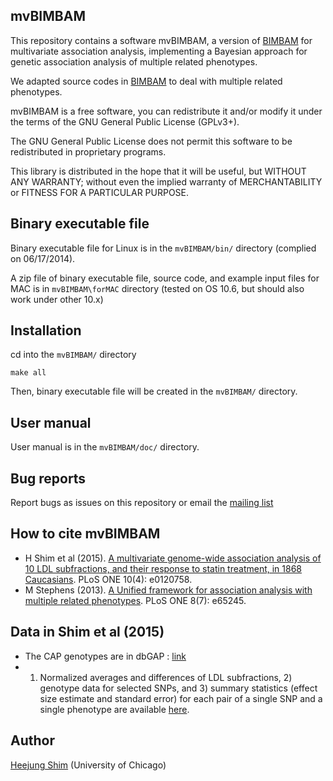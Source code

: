 ## mvBIMBAM

This repository contains a software mvBIMBAM, a version of [BIMBAM](http://www.haplotype.org/bimbam.html) for multivariate association analysis, implementing a Bayesian approach for genetic association analysis of multiple related phenotypes.

We adapted source codes in [BIMBAM](http://www.haplotype.org/bimbam.html) to deal with multiple related phenotypes.

mvBIMBAM is a free software, you can redistribute it and/or modify it under
the terms of the GNU General Public License (GPLv3+).

The GNU General Public License does not permit this software to be
redistributed in proprietary programs.

This library is distributed in the hope that it will be useful, but
WITHOUT ANY WARRANTY; without even the implied warranty of
MERCHANTABILITY or FITNESS FOR A PARTICULAR PURPOSE.


## Binary executable file

Binary executable file for Linux is in the `mvBIMBAM/bin/` directory (complied on 06/17/2014).

A zip file of binary executable file, source code, and example input files for MAC is in `mvBIMBAM\forMAC` directory (tested on OS 10.6, but should also work under other 10.x)

## Installation

cd into the `mvBIMBAM/` directory

    make all

Then, binary executable file will be created in the `mvBIMBAM/` directory.

## User manual 

User manual is in the `mvBIMBAM/doc/` directory.

## Bug reports

Report bugs as issues on this repository or email the [mailing list](https://groups.google.com/forum/?hl=en#!forum/bimbam-multivariate-beta-testing)

## How to cite mvBIMBAM

* H Shim et al (2015). [A multivariate genome-wide association analysis of 10 LDL
subfractions, and their response to statin treatment, in 1868 Caucasians](http://journals.plos.org/plosone/article?id=10.1371/journal.pone.0120758). PLoS ONE 10(4): e0120758.
* M Stephens (2013). [A Unified framework for association analysis with multiple related phenotypes](http://www.plosone.org/article/info%3Adoi%2F10.1371%2Fjournal.pone.0065245). PLoS ONE 8(7): e65245.

## Data in Shim et al  (2015)

* The CAP genotypes are in dbGAP : [link](https://www.ncbi.nlm.nih.gov/projects/gap/cgi-bin/study.cgi?study_id=phs000481.v2.p1)
* 1) Normalized averages and differences of LDL subfractions, 2) genotype data for selected SNPs, and 3) summary statistics (effect size estimate and standard error) for each pair of a single SNP and a single phenotype are available [here](http://stephenslab.uchicago.edu/assets/data/Shim-et-al-2015/index.html).

## Author

[Heejung Shim](https://github.com/heejungshim) (University of Chicago)


